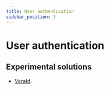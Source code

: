 ```yaml
---
title: User authentication
sidebar_position: 3
---
```


# User authentication

## Experimental solutions

- [VeraId](https://veraid.net).
